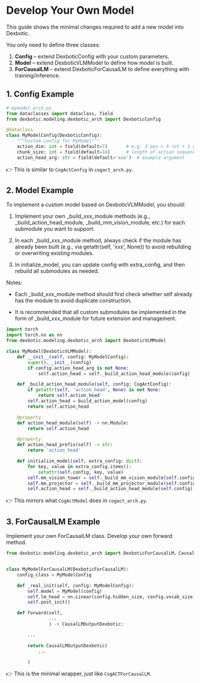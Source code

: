 # Develop Your Own Model

This guide shows the minimal changes required to add a new model into Dexbotic.

You only need to define three classes:
 
1. **Config** – extend DexboticConfig with your custom parameters.
2. **Model** – extend DexboticVLMModel to define how model is built.
3. **ForCausalLM** – extend DexboticForCausalLM to define everything with training/inference.

## 1. Config Example

```python
# mymodel_arch.py
from dataclasses import dataclass, field
from dexbotic.modeling.dexbotic_arch import DexboticConfig

@dataclass
class MyModelConfig(DexboticConfig):
    """Custom config for MyModel"""
    action_dim: int = field(default=7)       # e.g. 3 pos + 3 rot + 1 gripper
    chunk_size: int = field(default=16)      # length of action sequence
    action_head_arg: str = field(default='xxx')  # example argument

```
👉 This is similar to `CogActConfig` in `cogact_arch.py`.

## 2. Model Example

To implement a custom model based on DexboticVLMModel, you should:

1. Implement your own _build_xxx_module methods (e.g., _build_action_head_module, _build_mm_vision_module, etc.) for each submodule you want to support.

2. In each _build_xxx_module method, always check if the module has already been built (e.g., via getattr(self, 'xxx', None)) to avoid rebuilding or overwriting existing modules.

3. In initialize_model, you can update config with extra_config, and then rebuild all submodules as needed.

Notes:

- Each _build_xxx_module method should first check whether self already has the module to avoid duplicate construction.

- It is recommended that all custom submodules be implemented in the form of _build_xxx_module for future extension and management.

```python
import torch
import torch.nn as nn
from dexbotic.modeling.dexbotic_arch import DexboticVLMModel

class MyModel(DexboticVLMModel):
    def __init__(self, config: MyModelConfig):
        super().__init__(config)
        if config.action_head_arg is not None:
            self.action_head = self._build_action_head_module(config)

    def _build_action_head_module(self, config: CogActConfig):
        if getattr(self, 'action_head', None) is not None:
            return self.action_head
        self.action_head = build_action_model(config)
        return self.action_head

    @property
    def action_head_module(self) -> nn.Module:
        return self.action_head

    @property
    def action_head_prefix(self) -> str:
        return 'action_head'

    def initialize_model(self, extra_config: dict):
        for key, value in extra_config.items():
            setattr(self.config, key, value)
        self.mm_vision_tower = self._build_mm_vision_module(self.config.mm_vision_tower)
        self.mm_projector = self._build_mm_projector_module(self.config)
        self.action_head = self._build_action_head_module(self.config)

```

👉 This mirrors what `CogActModel` does in `cogact_arch.py`.

## 3. ForCausalLM Example

Implement your own ForCausalLM class. Develop your own forward method. 


```python
from dexbotic.modeling.dexbotic_arch import DexboticForCausalLM，CausalLMOutputDexbotic


class MyModelForCausalLM(DexboticForCausalLM):
    config_class = MyModelConfig

    def _real_init(self, config: MyModelConfig):
        self.model = MyModel(config)
        self.lm_head = nn.Linear(config.hidden_size, config.vocab_size, bias=False)
        self.post_init()

    def forward(self,
                ...
                ) -> CausalLMOutputDexbotic:

        ...

        return CausalLMOutputDexbotic(
            ...

        )
```

👉 This is the minimal wrapper, just like `CogACTForCausalLM`.